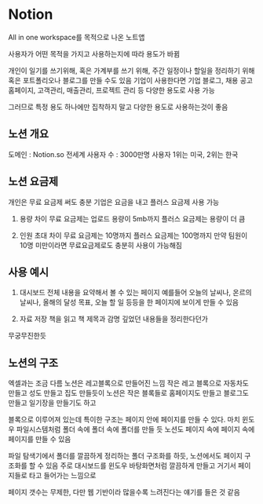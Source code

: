 # Notion

All in one workspace를 목적으로 나온 노트앱

사용자가 어떤 목적을 가지고 사용하는지에 따라 용도가 바뀜

개인이 일기를 쓰기위해, 혹은 가계부를 쓰기 위해, 주간 일정이나 할일을 정리하기 위해
혹은 포트폴리오나 블로그를 만들 수도 있음
기업이 사용한다면 기업 블로그, 채용 공고 홈페이지, 고객관리, 매출관리, 프로젝트 관리 등
다양한 용도로 사용 가능

그러므로 특정 용도 하나에만 집착하지 말고 다양한 용도로 사용하는것이 좋음

## 노션 개요
도메인 : Notion.so
전세계 사용자 수 : 3000만명
사용자 1위는 미국, 2위는 한국

## 노션 요금제

개인은 무료 요금제 써도 충분
기업은 요금을 내고 플러스 요금제 사용 가능

1) 용량 차이
무료 요금제는 업로드 용량이 5mb까지
플러스 요금제는 용량이 더 큼

2) 인원 초대 차이
무료 요금제는 10명까지
플러스 요금제는 100명까지
만약 팀원이 10명 미만이라면 무료요금제로도 충분히 사용이 가능해짐

## 사용 예시
1) 대시보드
전체 내용을 요약해서 볼 수 있는 페이지
예를들어 오늘의 날씨나, 온르의 날씨나, 올해의 달성 목표, 오늘 할 일 등등을 한 페이지에 보이게 만들 수 있음

2) 자료 저장
책을 읽고 책 제목과 감명 깊었던 내용들을 정리한다던가

무궁무진한듯

## 노션의 구조
엑셀과는 조금 다름
노션은 레고블록으로 만들어진 느낌
작은 레고 블록으로 자동차도 만들고 성도 만들고 집도 만들듯이
노션은 작은 블록들로 홈페이지도 만들고 블로그도 만들고 일기장을 만들기도 하고

블록으로 이루어져 있는데 특이한 구조는 
페이지 안에 페이지를 만들 수 있다.
마치 윈도우 파일시스템처럼 폴더 속에 폴더 속에 폴더를 만들 듯
노션도 페이지 속에 페이지 속에 페이지를 만들 수 있음

파일 탐색기에서 폴더를 깔끔하게 정리하는 폴더 구조화를 하듯, 
노션에서도 페이지 구조화를 할 수 있음
주로 대시보드를 윈도우 바탕화면처럼 깔끔하게 만들고 거기서 페이지들로 타고 들어가는 느낌으로

페이지 갯수는 무제한, 다만 웹 기반이라 많을수록 느려진다는 얘기를 들은 것 같음

